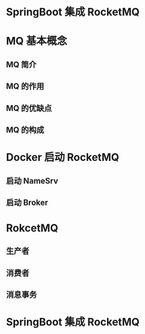 # SpringBoot 集成 RocketMQ

# MQ 基本概念

## MQ 简介

## MQ 的作用

## MQ 的优缺点

## MQ 的构成

# Docker 启动 RocketMQ

## 启动 NameSrv

## 启动 Broker

# RokcetMQ

## 生产者

## 消费者

## 消息事务

# SpringBoot 集成 RocketMQ



